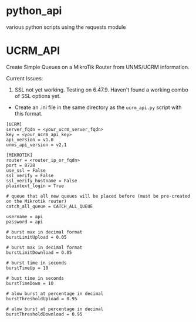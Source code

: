 # python_api
various python scripts using the requests module

# UCRM_API
Create Simple Queues on a MikroTik Router from UNMS/UCRM information.

Current Issues:
1. SSL not yet working. Testing on 6.47.9. Haven't found a working combo of SSL options yet.

* Create an .ini file in the same directory as the `ucrm_api.py` script with this format.
```
[UCRM]
server_fqdn = <your_ucrm_server_fqdn>
key = <your_ucrm_api_key>
api_version = v1.0
unms_api_version = v2.1

[MIKROTIK]
router = <router_ip_or_fqdn>
port = 8728
use_ssl = False
ssl_verify = False
ssl_verify_hostname = False
plaintext_login = True

# queue that all new queues will be placed before (must be pre-created on the Mikrotik router)
catch_all_queue = CATCH_ALL_QUEUE

username = api
password = api

# burst max in decimal format
burstLimitUpload = 0.05

# burst max in decimal format
burstLimitDownload = 0.05

# burst time in seconds
burstTimeUp = 10

# bust time in seconds
burstTimeDown = 10

# alow burst at percentage in decimal
burstThresholdUpload = 0.95

# alow burst at percentage in decimal
burstThresholdDownload = 0.95
```
